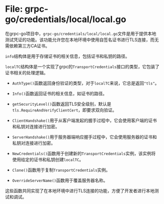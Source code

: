 # File: grpc-go/credentials/local/local.go

在grpc-go项目中，`grpc-go/credentials/local/local.go`文件是用于提供本地测试凭证的功能。该功能允许您在本地环境中使用自签名证书进行TLS连接，而无需依赖第三方CA证书。

`info`结构体是用于存储证书的相关信息，包括证书和私钥的路径。

`localTC`结构体是一个实现了grpc的`TransportCredentials`接口的类型，它包装了证书相关的处理逻辑。

- `AuthType()`函数返回身份验证的类型，对于`localTC`来说，它总是返回`"tls"`。

- `Info()`函数返回证书的相关信息，如证书的路径。

- `getSecurityLevel()`函数返回TLS安全级别，默认是`tls.RequireAndVerifyClientCert`，即要求双向验证。

- `ClientHandshake()`用于从客户端发起的握手过程中，它会使用客户端的证书和私钥对连接进行加密。

- `ServerHandshake()`用于服务器端响应握手过程中，它会使用服务器的证书和私钥对连接进行加密。

- `NewCredentials()`函数用于创建新的`TransportCredentials`实例，该实例将使用给定的证书和私钥创建`localTC`。

- `Clone()`函数用于复制`TransportCredentials`实例。

- `OverrideServerName()`函数用于覆盖服务器名称。

这些函数共同实现了在本地环境中进行TLS连接的功能，方便了开发者进行本地测试和调试。

